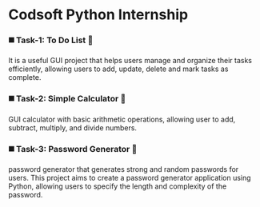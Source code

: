# Codsoft Python Internship
<h3> ◼️ Task-1: To Do List 📝 </h3>
<p> It is a useful GUI project that helps users manage and organize their tasks efficiently, allowing users to add, update, delete and mark tasks as complete. </p>

<h3> ◼️ Task-2: Simple Calculator 🧮 </h3>
<p> GUI calculator with basic arithmetic operations, allowing user to add, subtract, multiply, and divide numbers. </p>

<h3> ◼️ Task-3: Password Generator 🔐 </h3>
<p> password generator that generates strong and random passwords for users. This project aims to create a password generator application using Python, allowing users to specify the length and complexity of the password. </p>
